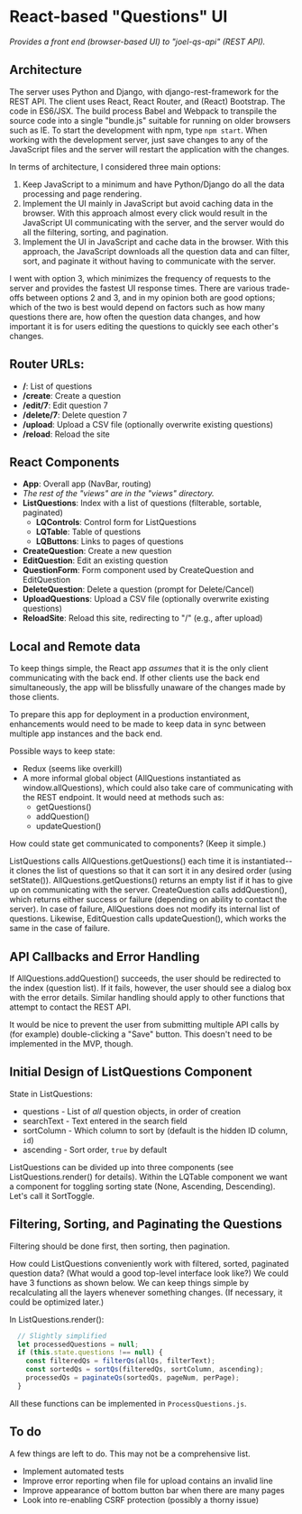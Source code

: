# React-based "Questions" UI

*Provides a front end (browser-based UI) to "joel-qs-api" (REST API).*


## Architecture

The server uses Python and Django, with django-rest-framework for the REST API. The client uses React, React Router, and (React) Bootstrap. The code in ES6/JSX. The build process Babel and Webpack to transpile the source code into a single "bundle.js" suitable for running on older browsers such as IE. To start the development with npm, type `npm start`. When working with the development server, just save changes to any of the JavaScript files and the server will restart the application with the changes.

In terms of architecture, I considered three main options:

1. Keep JavaScript to a minimum and have Python/Django do all the data processing and page rendering.
2. Implement the UI mainly in JavaScript but avoid caching data in the browser. With this approach almost every click would result in the JavaScript UI communicating with the server, and the server would do all the filtering, sorting, and pagination.
3. Implement the UI in JavaScript and cache data in the browser. With this approach, the JavaScript downloads all the question data and can filter, sort, and paginate it without having to communicate with the server.

I went with option 3, which minimizes the frequency of requests to the server and provides the fastest UI response times. There are various trade-offs between options 2 and 3, and in my opinion both are good options; which of the two is best would depend on factors such as how many questions there are, how often the question data changes, and how important it is for users editing the questions to quickly see each other's changes.


## Router URLs:

- **/**: List of questions
- **/create**: Create a question
- **/edit/7**: Edit question 7
- **/delete/7**: Delete question 7
- **/upload**: Upload a CSV file (optionally overwrite existing questions)
- **/reload**: Reload the site


## React Components

- **App**: Overall app (NavBar, routing)
- _The rest of the "views" are in the "views" directory._
- **ListQuestions**: Index with a list of questions (filterable, sortable, paginated)
  - **LQControls**: Control form for ListQuestions
  - **LQTable**: Table of questions
  - **LQButtons**: Links to pages of questions
- **CreateQuestion**: Create a new question
- **EditQuestion**: Edit an existing question
- **QuestionForm**: Form component used by CreateQuestion and EditQuestion
- **DeleteQuestion**: Delete a question (prompt for Delete/Cancel)
- **UploadQuestions**: Upload a CSV file (optionally overwrite existing questions)
- **ReloadSite**: Reload this site, redirecting to "/" (e.g., after upload)


## Local and Remote data

To keep things simple, the React app _assumes_ that it is the only client communicating with the back end. If other clients use the back end simultaneously, the app will be blissfully unaware of the changes made by those clients.

To prepare this app for deployment in a production environment, enhancements would need to be made to keep data in sync between multiple app instances and the back end.

Possible ways to keep state:

- Redux (seems like overkill)
- A more informal global object (AllQuestions instantiated as window.allQuestions), which could also take care of communicating with the REST endpoint. It would need at methods such as:
  - getQuestions()
  - addQuestion()
  - updateQuestion()

How could state get communicated to components? (Keep it simple.)

ListQuestions calls AllQuestions.getQuestions() each time it is instantiated--it clones the list of questions so that it can sort it in any desired order (using setState()). AllQuestions.getQuestions() returns an empty list if it has to give up on communicating with the server. CreateQuestion calls addQuestion(), which returns either success or failure (depending on ability to contact the server). In case of failure, AllQuestions does not modify its internal list of questions. Likewise, EditQuestion calls updateQuestion(), which works the same in the case of failure.


## API Callbacks and Error Handling

If AllQuestions.addQuestion() succeeds, the user should be redirected to the index (question list). If it fails, however, the user should see a dialog box with the error details. Similar handling should apply to other functions that attempt to contact the REST API.

It would be nice to prevent the user from submitting multiple API calls by (for example) double-clicking a "Save" button. This doesn't need to be implemented in the MVP, though.


## Initial Design of ListQuestions Component

State in ListQuestions:

- questions - List of *all* question objects, in order of creation
- searchText - Text entered in the search field
- sortColumn - Which column to sort by (default is the hidden ID column, `id`)
- ascending - Sort order, `true` by default

ListQuestions can be divided up into three components (see ListQuestions.render() for details). Within the LQTable component we want a component for toggling sorting state (None, Ascending, Descending). Let's call it SortToggle.


## Filtering, Sorting, and Paginating the Questions

Filtering should be done first, then sorting, then pagination.

How could ListQuestions conveniently work with filtered, sorted, paginated question data? (What would a good top-level interface look like?) We could have 3 functions as shown below. We can keep things simple by recalculating all the layers whenever something changes. (If necessary, it could be optimized later.)

In ListQuestions.render():

```JavaScript
  // Slightly simplified
  let processedQuestions = null;
  if (this.state.questions !== null) {
    const filteredQs = filterQs(allQs, filterText);
    const sortedQs = sortQs(filteredQs, sortColumn, ascending);
    processedQs = paginateQs(sortedQs, pageNum, perPage);    
  }
```

All these functions can be implemented in `ProcessQuestions.js`.


## To do

A few things are left to do. This may not be a comprehensive list.

- Implement automated tests
- Improve error reporting when file for upload contains an invalid line
- Improve appearance of bottom button bar when there are many pages
- Look into re-enabling CSRF protection (possibly a thorny issue)
